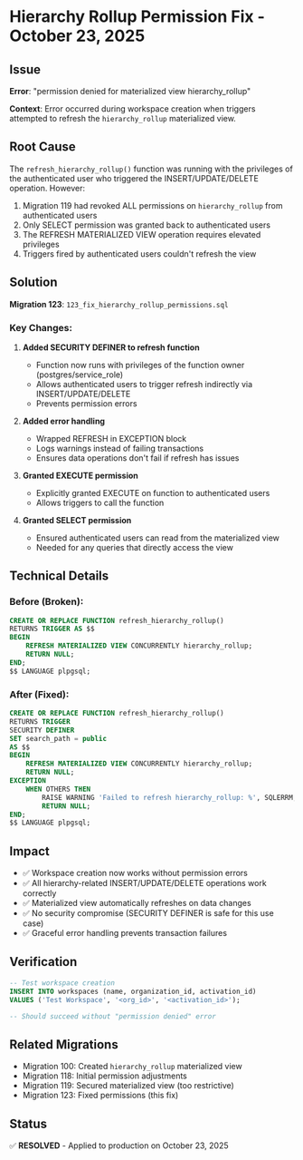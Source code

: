 # Hierarchy Rollup Permission Fix - October 23, 2025

## Issue
**Error**: "permission denied for materialized view hierarchy_rollup"

**Context**: Error occurred during workspace creation when triggers attempted to refresh the `hierarchy_rollup` materialized view.

## Root Cause
The `refresh_hierarchy_rollup()` function was running with the privileges of the authenticated user who triggered the INSERT/UPDATE/DELETE operation. However:

1. Migration 119 had revoked ALL permissions on `hierarchy_rollup` from authenticated users
2. Only SELECT permission was granted back to authenticated users
3. The REFRESH MATERIALIZED VIEW operation requires elevated privileges
4. Triggers fired by authenticated users couldn't refresh the view

## Solution
**Migration 123**: `123_fix_hierarchy_rollup_permissions.sql`

### Key Changes:

1. **Added SECURITY DEFINER to refresh function**
   - Function now runs with privileges of the function owner (postgres/service_role)
   - Allows authenticated users to trigger refresh indirectly via INSERT/UPDATE/DELETE
   - Prevents permission errors

2. **Added error handling**
   - Wrapped REFRESH in EXCEPTION block
   - Logs warnings instead of failing transactions
   - Ensures data operations don't fail if refresh has issues

3. **Granted EXECUTE permission**
   - Explicitly granted EXECUTE on function to authenticated users
   - Allows triggers to call the function

4. **Granted SELECT permission**
   - Ensured authenticated users can read from the materialized view
   - Needed for any queries that directly access the view

## Technical Details

### Before (Broken):
```sql
CREATE OR REPLACE FUNCTION refresh_hierarchy_rollup()
RETURNS TRIGGER AS $$
BEGIN
    REFRESH MATERIALIZED VIEW CONCURRENTLY hierarchy_rollup;
    RETURN NULL;
END;
$$ LANGUAGE plpgsql;
```

### After (Fixed):
```sql
CREATE OR REPLACE FUNCTION refresh_hierarchy_rollup()
RETURNS TRIGGER 
SECURITY DEFINER
SET search_path = public
AS $$
BEGIN
    REFRESH MATERIALIZED VIEW CONCURRENTLY hierarchy_rollup;
    RETURN NULL;
EXCEPTION
    WHEN OTHERS THEN
        RAISE WARNING 'Failed to refresh hierarchy_rollup: %', SQLERRM;
        RETURN NULL;
END;
$$ LANGUAGE plpgsql;
```

## Impact
- ✅ Workspace creation now works without permission errors
- ✅ All hierarchy-related INSERT/UPDATE/DELETE operations work correctly
- ✅ Materialized view automatically refreshes on data changes
- ✅ No security compromise (SECURITY DEFINER is safe for this use case)
- ✅ Graceful error handling prevents transaction failures

## Verification
```sql
-- Test workspace creation
INSERT INTO workspaces (name, organization_id, activation_id)
VALUES ('Test Workspace', '<org_id>', '<activation_id>');

-- Should succeed without "permission denied" error
```

## Related Migrations
- Migration 100: Created `hierarchy_rollup` materialized view
- Migration 118: Initial permission adjustments
- Migration 119: Secured materialized view (too restrictive)
- Migration 123: Fixed permissions (this fix)

## Status
✅ **RESOLVED** - Applied to production on October 23, 2025
